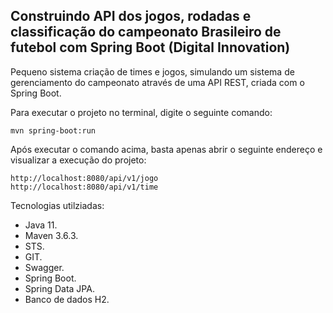 <h2>Construindo API dos jogos, rodadas e classificação do campeonato Brasileiro de futebol com Spring Boot (Digital Innovation)</h2>

Pequeno sistema criação de times e jogos, simulando um sistema de gerenciamento do campeonato através de uma API REST, criada com o Spring Boot.

Para executar o projeto no terminal, digite o seguinte comando:

```shell script
mvn spring-boot:run 
```

Após executar o comando acima, basta apenas abrir o seguinte endereço e visualizar a execução do projeto:

```
http://localhost:8080/api/v1/jogo
http://localhost:8080/api/v1/time
```


Tecnologias utilziadas:

* Java 11.
* Maven 3.6.3.
* STS.
* GIT.
* Swagger.
* Spring Boot.
* Spring Data JPA.
* Banco de dados H2.
